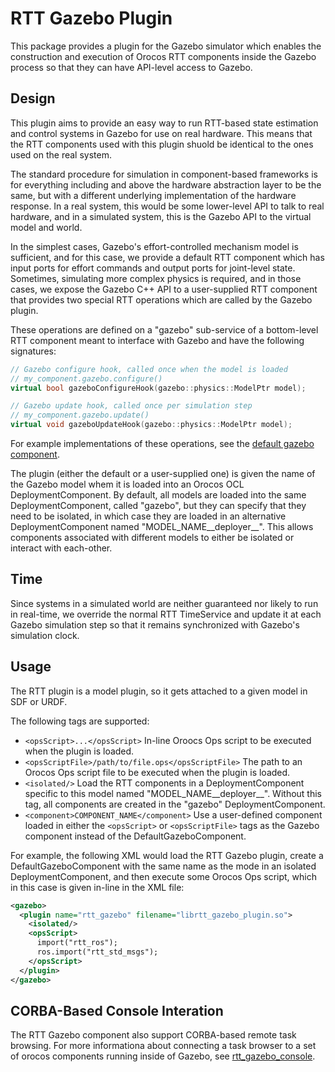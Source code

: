 RTT Gazebo Plugin
=================

This package provides a plugin for the Gazebo simulator which enables the
construction and execution of Orocos RTT components inside the Gazebo process so
that they can have API-level access to Gazebo. 


## Design

This plugin aims to provide an easy way to run RTT-based state estimation and
control systems in Gazebo for use on real hardware. This means that the RTT
components used with this plugin shuold be identical to the ones used on the
real system. 

The standard procedure for simulation in component-based frameworks is for
everything including and above the hardware abstraction layer to be the same,
but with a different underlying implementation of the hardware response. In a
real system, this would be some lower-level API to talk to real hardware, and in
a simulated system, this is the Gazebo API to the virtual model and world. 

In the simplest cases, Gazebo's effort-controlled mechanism model is sufficient,
and for this case, we provide a default RTT component which has input ports for
effort commands and output ports for joint-level state. Sometimes, simulating
more complex physics is required, and in those cases, we expose the Gazebo C++
API to a user-supplied RTT component that provides two special RTT operations
which are called by the Gazebo plugin.

These operations are defined on a "gazebo" sub-service of a bottom-level RTT
component meant to interface with Gazebo and have the following signatures:

```cpp
// Gazebo configure hook, called once when the model is loaded
// my_component.gazebo.configure()
virtual bool gazeboConfigureHook(gazebo::physics::ModelPtr model);

// Gazebo update hook, called once per simulation step
// my_component.gazebo.update()
virtual void gazeboUpdateHook(gazebo::physics::ModelPtr model);
```

For example implementations of these operations, see the [default gazebo
component](src/default_gazebo_component.cpp).

The plugin (either the default or a user-supplied one) is given the name of the
Gazebo model whem it is loaded into an Orocos OCL DeploymentComponent. By
default, all models are loaded into the same DeploymentComponent, called
"gazebo", but they can specify that they need to be isolated, in which case they
are loaded in an alternative DeploymentComponent named
"MODEL\_NAME\_\_deployer\_\_". This allows components associated with different
models to either be isolated or interact with each-other.
 
## Time

Since systems in a simulated world are neither guaranteed nor likely to run in
real-time, we override the normal RTT TimeService and update it at each Gazebo
simulation step so that it remains synchronized with Gazebo's simulation clock.

## Usage

The RTT plugin is a model plugin, so it gets attached to a given model in SDF or
URDF. 

The following tags are supported:
* `<opsScript>...</opsScript>` In-line Oroocs Ops script to be executed when the
  plugin is loaded.
* `<opsScriptFile>/path/to/file.ops</opsScriptFile>` The path to an Orocos Ops
  script file to be executed when the plugin is loaded.
* `<isolated/>` Load the RTT components in a DeploymentComponent specific to
  this model named "MODEL\_NAME\_\_deployer\_\_". Without this tag, all
  components are created in the "gazebo" DeploymentComponent.
* `<component>COMPONENT_NAME</component>` Use a user-defined component loaded in
  either the `<opsScript>` or `<opsScriptFile>` tags as the Gazebo component
  instead of the DefaultGazeboComponent.

For example, the following XML would load the RTT Gazebo plugin, create a
DefaultGazeboComponent with the same name as the mode in an isolated
DeploymentComponent, and then execute some Orocos Ops script, which in this case
is given in-line in the XML file:

```xml
<gazebo>
  <plugin name="rtt_gazebo" filename="librtt_gazebo_plugin.so">
    <isolated/>
    <opsScript>
      import("rtt_ros");
      ros.import("rtt_std_msgs");
    </opsScript>
  </plugin>
</gazebo>
```

## CORBA-Based Console Interation

The RTT Gazebo component also support CORBA-based remote task browsing. For more
informationa about connecting a task browser to a set of orocos components
running inside of Gazebo, see [rtt\_gazebo\_console](../rtt_gazebo_console).
